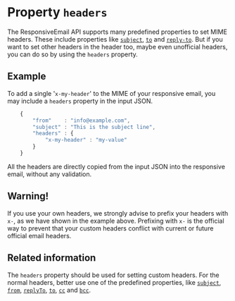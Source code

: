 # Property `headers`

The ResponsiveEmail API supports many predefined properties to set MIME headers. These include properties like [`subject`](/support/json/property-subject), [`to`](/support/json/property-to) and [`reply-to`](/support/json/property-reply-to). But if you want to set other headers in the header too, maybe even unofficial headers, you can do so by using the `headers` property.

## Example

To add a single '`x-my-header`' to the MIME of your responsive email, you
may include a `headers` property in the input JSON.


````javascript
    {
        "from"    : "info@example.com",
        "subject" : "This is the subject line",
        "headers" : {
            "x-my-header" : "my-value"
        }
    }
````


All the headers are directly copied from the input JSON into the responsive
email, without any validation.

## Warning!

If you use your own headers, we strongly advise to prefix
your headers with `x-`, as we have shown in the example above.
Prefixing with
`x-` is the official way to prevent that your custom headers conflict
with current or future official email headers.

## Related information

The `headers` property should be used for setting custom headers. For
the normal headers, better use one of the predefined properties, like
[`subject`](/support/json/property-subject), [`from`](/support/json/property-from), [`replyTo`](/support/json/property-reply-to), [`to`](/support/json/property-to), [`cc`](/support/json/property-cc) and [`bcc`](/support/json/property-bcc).